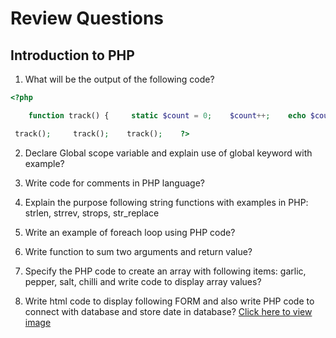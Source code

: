 # Review Questions

## Introduction to PHP

1. What will be the output of the following code?

```php
<?php 

    function track() {     static $count = 0;    $count++;    echo $count;    }     

 track();     track();    track();    ?> 
 ```

2. Declare Global scope variable and explain use of global keyword with example?

1. Write code for comments in PHP language?

1. Explain the purpose following string functions with examples in PHP: strlen, strrev, strops, str_replace

1. Write an example of foreach loop using PHP code?

1. Write function to sum two arguments and return value?

1. Specify the PHP code to create an array with following items: garlic, pepper, salt, chilli and write code to display array values?

1. Write html code to display following FORM and also write PHP code to connect with database and store date in database? [Click here to view image](../images/html-img.png)


